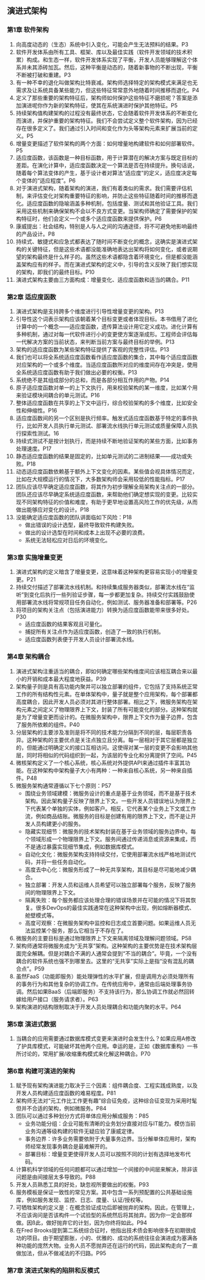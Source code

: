## 演进式架构

### 第1章 软件架构

1. 向高度动态的（生态）系统中引入变化，可能会产生无法预料的结果。P3
2. 软件开发体系由所有工具、框架、库以及最佳实践（软件开发领域的技术积累）构成。和生态一样，软件开发体系实现了平衡，开发人员能够理解这个体系并未其添砖加瓦。然后，这种平衡是动态的，随着新事物的不断出现，平衡不断被打破和重建。P3
3. 有一种不幸的退化叫做架构比特衰减。架构师选择特定的架构模式来满足也无需求及让系统具备某些能力，但这些特征常常意外地随着时间推移而退化。P4
4. 定义了那些重要的架构特征后，架构师如何保护这些特征不磨损呢？答案是添加演进呢你作为新的架构特征，使其在系统演进时保护其他特征。P5
5. 持续架构值构建架构的过程没有最终状态，它会随着软件开发体系的不断变化而演进，并保护重要的架构特征。我们不会尝试定义整个软件架构，因为已经存在很多定义了。我们通过引入时间和变化作为头等架构元素来扩展当前的定义。P5
6. 增量变更描述了软件架构的两个方面：如何增量地构建软件和如何部署软件。P5
7. 适应度函数，该函数是一种目标函数，用于计算潜在的解决方案与既定目标的差距。在演化计算中，适应度函数决定一个算法是否在持续提升。换句话说，随着每个算法变体的产生，基于设计者对算法“适应度”的定义，适应度决定每个变体的“适应程度”。P6
8. 对于演进式架构，随着架构的演进，我们有着类似的需求。我们需要评估机制，来评估变化对架构重要特征的影响，并防止这些特征随着时间的推移而退化。适应度函数的隐喻涵盖多种机制，包括度量、测试和其他验证工具。我们采用这些机制来确保架构不会以不良方式变更。当架构师确定了需要保护的架构特征时，他们会定义一个或多个适应度函数来提供保护。P6
9. 康威提出：社会结构，特别是人与人之间的沟通途径，将不可避免地影响最终的产品设计。P8
10. 持续式、敏捷式和应急式都表达了随时间不断变化的概念，这确实是演进式架构的关键特征，但是这些术语都没能准确地表达出架构将如何变化，或者说期望的架构最终是什么样子的。虽然这些术语都隐含着环境变化，但是都没能涵盖架构应有的样子。而在演进式架构的定义中，引导的含义反映了我们想实现的架构，即我们的最终目标。P10
11. 演进式架构主要由三方面构成：增量变化、适应度函数和适当的耦合。P11

### 第2章 适应度函数

1. 演进式架构是支持跨多个维度进行引导性增量变更的架构。P13
2. 引导性这个词表示架构应该朝着某个目标变更或者体现目标。本书借用了进化计算中的一个概念——适应度函数，遗传算法设计用它定义成功。进化计算有多种机制，通过对每一代软件进行小的变更使方案逐渐成形。工程师会评估每一代解决方案的当前状态，来判断当前方案与最终目标的举例。P13
3. 架构的适应度函数为某些架构特征提供了客观的完整性评估。P13
4. 我们也可以将全系统适应度函数看作适应度函数的集合，其中每个适应度函数对应架构的一个或多个维度。当适应度函数所对应的维度间存在冲突是，使用全系统适应度函数有助于我们做出必要的权衡。P13
5. 系统绝不是其组成部分的总和，而是各部分相互作用的产物。P14
6. 原子适应度函数对单一的上下文执行，用来校验架构的某一维度，比如某个用来验证模块间耦合的单元测试。P16
7. 整体适应度函数在共享的上下文中运行，综合校验架构的多个维度，比如安全性和伸缩性。P16
8. 适应度函数间的另一个区别是执行频率。触发式适应度函数基于特定的事件执行，比如开发人员执行单元测试、部署流水线执行单元测试或质量保障人员执行探索性测试。16
9. 持续式测试不是按计划执行，而是持续不断地验证架构的某些方面，比如事务处理速度。P17
10. 静态适应度函数的结果是固定的，比如单元测试的二进制结果——成功或失败。P18
11. 动态适应度函数依赖基于额外上下文变化的因素。某些值会视具体情况而定，比如在大规模运行的情况下，大多数架构师会采用较低的性能指标。P17
12. 团队应该尽早确定适应度函数，将其作为初步理解全局架构关注点的一部分。团队还应该尽早确定系统适应度函数，来帮助他们确定想实现的变更。比较实现不同架构特征的价值和难度，有助于更早地设置高风险工作的优先级，从而做出能够应对变化的设计。P18
13. 没能确定适应度函数的团队讲面临如下风险：P18
    * 做出错误的设计选型，最终导致软件构建失败。
    * 做出的设计选型在时间和成本上出现不必要的浪费。
    * 系统无法轻松应对日后的环境变化。

### 第3章 实施增量变更

1. 演进式架构的定义暗含了增量变更，这意味着这种架构更容易实现小的增量变更。P21
2. 持续交付描述了部署流水线机制。和持续集成服务器类似，部署流水线在“监听”到变化后执行一些列验证步骤，每一步都更加复杂。持续交付实践鼓励使用部署流水线将常规项目任务自动化，例如测试、服务器准备和部署等。P26
3. 将项目的架构关注点（包括演进能力）转换为适应度函数能带来很多好处。P30
    * 适应度函数的结果客观且可量化。
    * 捕捉所有关注点作为适应度函数，创造了一致的执行机制。
    * 适应度函数列表便于开发人员设计部署流水线。

### 第4章 架构耦合

1. 演进式架构注重适当的耦合，即如何确定哪些架构维度间应该相互耦合来以最小的开销和成本最大程度地获益。P39
2. 架构量子则是具有高功能内聚并可以独立部署的组件，它包括了支持系统正常工作的所有结构性元素。在单体架构中，量子就是整个应用架构，每个部署都高度耦合，因此开发人员必须对其进行整体部署。相比之下，微服务架构在架构元素之间定义了物理限界上下文，封装了所有可能变化的部分。这种架构就是为了增量变更而设计的。在微服务架构中，限界上下文作为量子边界，包含了服务所依赖的组件。P40
3. 分层架构的主要涉及准则是将不同的技术能力分隔到不同的层，每层职责各异。这种架构的主要优点是关注点独立且分离。每一层相对于其它层都是独立的，但能通过明确定义的接口互相访问。这使得对某一层的变更不会影响其他层，同时将相似的代码组织到一起，为该层的专业化和分离提供了空间。P45
4. 微核架构定义了一个核心系统，核心系统对外提供API来通过插件丰富其功能。在这种架构中架构量子大小有两种：一种来自核心系统，另一种来自插件。P48
5. 微服务架构通常遵循以下七个原则：P57
    * 围绕业务领域建模：微服务设计的重点是基于业务领域，而不是基于技术架构。因此架构量子反映了限界上下文。一些开发人员错误地认为限界上下代表某个单独的实体，例如客户。相反，它代表某个业务上下文或工作流，例如商品结账。微服务的目标是创建有用的限界上下文，而不是让开发人员构建更小的服务。
    * 隐藏实现细节：微服务的技术架构封装在基于业务领域的服务边界中。每个领域形成一个物理限界上下文。服务间通过传递消息或资源来集成，而不是通过暴露实现细节集成，例如数据库模式。
    * 自动化文化：微服务架构支持持续交付，它使用部署流水线严格地测试代码，并将一些任务自动化。
    * 高度去中心化：微服务形成了一种无共享架构，其目标是尽可能地减少耦合。
    * 独立部署：开发人员和运维人员希望可以独立部署每个服务，反映了服务间的物理限界上下文。
    * 隔离失败：每个服务都应该处理合理的错误场景并在可能的情况下将其恢复。很多DevOps的最佳实践通常在这种架构中出现，例如熔断器模式、舱壁模式等。
    * 高度可观察：在微服务架构中监控和日志成立首要问题。如果运维人员无法监控某个服务，那么它相当于不存在了。
6. 微服务的主要目标是通过物理限界上下文来隔离领域及理解问题领域。P58
7. 架构师通常将微服务成为“无共享”架构。这种架构的主要优势是在技术架构层面完全解耦。但是对耦合不满的人通常会提到“不当的耦合”。毕竟，一个没有耦合的软件系统也强不到哪里去。这里的“无共享”实际上是指“没有混乱的耦合点”。P59
8. 虽然FaaS（功能即服务）能处理弹性的水平扩展，但是调用方必须处理所有的事务行为和其他复杂的协调工作。在传统应用中，通常由后端处理事务协调。然后如果BaaS（后端即服务）不支持该行为，那么协调工作就必然回转嫁给用户接口（服务请求者）。P63
9. 架构演进的结构限制取决于开发人员处理耦合和功能内聚的水平。P64

### 第5章 演进式数据

1. 当耦合的应用需要通过数据库模式变更来演进时会发生什么？如果应用A修改了护具库模式，可能破坏其他两个应用。幸运的是，正如《数据库重构》一书所讨论的，常用扩展/收缩重构模式来化解这种耦合。P70


### 第6章 构建可演进的架构

1. 赋予现有架构演进能力取决于三个因素：组件耦合度、工程实践成熟度，以及开发人员构建适应度函数的难易程度。P81
2. 架构师无法对“元工作比工作更有趣”综合征免疫，这种综合征变现为采用时髦但并不合适的架构，例如微服务。P84
3. 团队可以通过多种划分方式将单体应用分解成服务：P85
    * 业务功能分组：企业可能有清晰的业务划分直接对应与IT能力。模仿当前业务沟通等级构建的软件无疑应验了康威定律。
    * 事务边界：许多业务需要依附于大量事务边界。当分解单体应用时，架构师经常发现事务耦合是最难解开的。
    * 部署目标：增量变更使得开发人员可以按照不同的计划有选择地发布代码。
4. 计算机科学领域的任何问题都可以通过增加一个间接的中间层来解决，除非该问题是由间接层太多导致的。P88
5. 开发人员熟悉工具的好处，缺忽视所要做出的权衡。P93
6. 服务模板是保证一致性的常见方案。其中包含一系列预配置的公共基础设施库，例如服务发现、监控、日志、度量、认证/授权等。
7. 可牺牲架构的定义是：在概念验证成功后即被抛弃的架构。因此，在管理上，不应该询问是否该构件一个试验型的系统然后将其抛弃。因为你一定会那样做。因ß此，做好抛弃它的计划，因为你终将如此。P94
8. 在Fred Brooks提到第二系统综合征时，他指出技术债会影响很多在初期很成功的项目。由于期望膨胀，小的、优雅的、成功的系统往往会演进成为塞满各种功能的庞然大物。业务人员不愿抛弃还在运行的代码，因此架构走向了一直做加法，但从不做减法的不归路。P95

### 第7章 演进式架构的陷阱和反模式